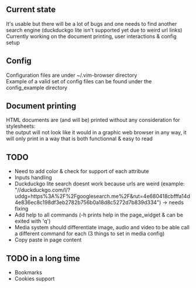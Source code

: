 
## Current state
It's usable but there will be a lot of bugs and one needs to find another search engine (duckduckgo lite isn't supported yet due to weird url links)  
Currently working on the document printing, user interactions & config setup  

## Config
Configuration files are under ~/.vim-browser directory  
Example of a valid set of config files can be found under the config\_example directory  

## Document printing
HTML documents are (and will be) printed without any consideration for stylesheets:  
the output will not look like it would in a graphic web browser in any way,
it will only print in a way that is both functionnal & easy to read

## TODO
- Need to add color & check for support of each attribute  
- Inputs handling  
- Duckduckgo lite search doesnt work because urls are weird (example: "//duckduckgo.com/l/?uddg=https%3A%2F%2Fgooglesearch.me%2F&amp;rut=4e680418cbfffa14d4e836ec8c198df3eb2782b756b0a18d8c5272d7b839d334") -> needs fixing  
- Add help to all commands (-h prints help in the page\_widget & can be exited with 'q')  
- Media system should differentiate image, audio and video to be able call a different command for each (3 things to set in media config)  
- Copy paste in page content

## TODO in a long time
- Bookmarks  
- Cookies support  
